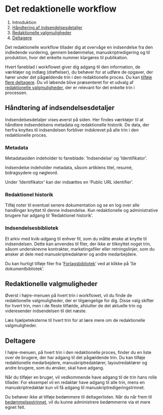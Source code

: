 # Det redaktionelle workflow

1. Introduktion
2. [Håndtering af indsendelsesdetaljer](#håndtering-af-indsendelsesdetaljer)
3. [Redaktionelle valgmuligheder](editorial-workflow.md#editorial-actions)
4. [Deltagere](editorial-workflow.md#participants)

Det redaktionelle workflow tillader dig at overvåge en indsendelse fra den indledende vurdering, gennem bedømmelse, manuskriptredigering og til produktion, hvor det enkelte nummer klargøres til publikation.

Hvert faneblad i workflowet giver dig adgang til den information, de værktøjer og indlæg \(drøftelser\), du behøver for at udføre de opgaver, der hører under det pågældende trin i den redaktionelle proces. Du kan [tilføje flere deltagere](#deltagere). Du vil løbende blive præsenteret for et udvalg af [redaktionelle valgmuligheder](#redaktionelle-valgmuligheder), der er relevant for det enkelte trin i processen.

## Håndtering af indsendelsesdetaljer

Indsendelsesdetaljer vises øverst på siden. Her findes værktøjer til at håndtere indsendelsens metadata og redaktionelle historik. De data, der herfra knyttes til indsendelsen forbliver indskrevet på alle trin i den redaktionelle proces.

### Metadata

Metadatasiden indeholder to faneblade: ’Indsendelse’ og ’Identifikator’.

Indsendelse indeholder metadata, såsom artiklens titel, resumé, bidragsydere og nøgleord.

Under ’Identifikator’ kan der indsættes en ’Public URL identifier’.

### Redaktionel historik

Tilføj noter til eventuel senere dokumentation og se en log over alle handlinger knyttet til denne indsendelse. Kun redaktionelle og administrative brugere har adgang til ’Redaktionel historik’.

### Indsendelsesbibliotek

Et arkiv med kvik-adgang til enhver fil, som du måtte ønske at knytte til indsendelsen. Dette kan anvendes til filer, der ikke er tilknyttet noget trin, såsom underskrevne kontrakter, marketingsfiler eller retningslinjer, som du ønsker at dele med manuskriptredaktører og andre medarbejdere.

Du kan hurtigt tilføje filer fra ’[Forlagsbibliotek](/settings.md#forlagsbibliotek)’ ved at klikke på ’Se dokumentbibliotek’.

## <a name="editorial-actions"></a> Redaktionelle valgmuligheder

Øverst i højre-menuen på hvert trin i workflowet, vil du finde de redaktionelle valgmuligheder, der er tilgængelige for dig. Disse valg skifter for hvert trin, men i de fleste tilfælde, afslutter de det aktuelle trin og videresender indsendelsen til det næste.

Læs hjælpeteksterne til hvert trin for at lære mere om de redaktionelle valgmuligheder.

## <a name="participants">Deltagere</a>

I højre-menuen, på hvert trin i den redaktionelle proces, finder du en liste over de brugere, der har adgang til det pågældende trin. Du kan tilføje redaktionelle medarbejdere, manuskriptredaktører, layoutredaktører og andre brugere, som du ønsker, skal have adgang.

Når du tilføjer en bruger, vil vedkommende have adgang til de trin hans rolle tillader. For eksempel vil en redaktør have adgang til alle trin, mens en manuskriptredaktør kun vil få adgang til manuskriptredigeringstrinnet.

Du behøver ikke at tilføje bedømmere til deltagerlisten. Når du når frem til [bedømmelsestrinnet](/review.md), vil du kunne administrere bedømmerne via et mere egnet felt.

